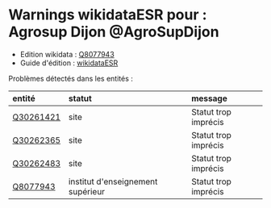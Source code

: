 Warnings wikidataESR pour : Agrosup Dijon @AgroSupDijon
================

- Edition wikidata : [Q8077943](https://www.wikidata.org/wiki/Q8077943)
- Guide d'édition : [wikidataESR](https://github.com/cpesr/wikidataESR/)



Problèmes détectés dans les entités :

|entité                                               |statut                            |message              |
|:----------------------------------------------------|:---------------------------------|:--------------------|
|[Q30261421](https://www.wikidata.org/wiki/Q30261421) |site                              |Statut trop imprécis |
|[Q30262365](https://www.wikidata.org/wiki/Q30262365) |site                              |Statut trop imprécis |
|[Q30262483](https://www.wikidata.org/wiki/Q30262483) |site                              |Statut trop imprécis |
|[Q8077943](https://www.wikidata.org/wiki/Q8077943)   |institut d'enseignement supérieur |Statut trop imprécis |

